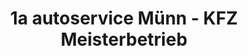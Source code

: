---
title: "1a autoservice Münn - KFZ Meisterbetrieb"
url: /nordwestuckermark/1a-autoservice-muenn-kfz-meisterbetrieb/
shop: Autowerkstatt
---